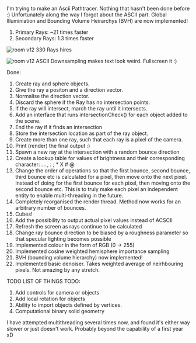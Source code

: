 I'm trying to make an Ascii Pathtracer. Nothing that hasn't been done before :)
Unfortunately along the way I forgot about the ASCII part.
Global Illuminiation and Bounding Volume Heirarchys (BVH) are now implemented!

1. Primary Rays: ~21 times faster
2. Secondary Rays: 1.3 times faster

![room v12 330 Rays hires](https://github.com/Fullyverified/ASCII_PathTracer/assets/138776324/cd02ea24-a896-431b-acf6-585b488c2c8f)

![room v12 ASCII](https://github.com/Fullyverified/ASCII_PathTracer/assets/138776324/ff3a5337-c5ff-42c6-b8fa-b449b0a4eb01)
Downsampling makes text look weird. Fullscreen it :)

Done:
1. Create ray and sphere objects.
2. Give the ray a positon and a direction vector.
3. Normalise the direction vector.
4. Discard the sphere if the Ray has no intersection points.
5. If the ray will intersect, march the ray until it intersects.
6. Add an interface that runs intersectionCheck() for each object added to the scene.
7. End the ray if it finds an intersection
8. Store the intersection location as part of the ray object.
9. Create more than one ray, such that each ray is a pixel of the camera.
10. Print (render) the final output :)
11. Spawn a new ray at the intersection with a random bounce direction
12. Create a lookup table for values of brightness and their corresponding character: . . , : ; * X # @
13. Change the order of operations so that the first bounce, second bounce, third bounce etc is calculated for a pixel, then move onto the next pixel.
    Instead of doing for the first bounce for each pixel, then moving onto the second bounce etc.
    This is to truly make each pixel an independent entity to enable multi-threading in the future.
14. Completely reorganised the render thread. Method now works for an arbitrary number of bounces.
15. Cubes!
16. Add the possibility to output actual pixel values instead of ACSCII
17. Refresh the screen as rays continue to be calculated
18. Change ray bounce direction to be biased by a roughness parameter so that specular lighting becomes possible
19. Implemented colour in the form of RGB (0 -> 255)
20. Implemented cosine weighted hemisphere importance sampling
21. BVH (bounding volume hierarchy) now implemented!
22. Implemented basic denoiser. Takes weighted average of neirhbouring pixels. Not amazing by any stretch.

TODO LIST OF THINGS TODO:
1. Add controls for camera or objects
2. Add local rotation for objects
3. Ability to import objects defined by vertices.
4. Computational binary solid geometry

I have attempted multithreading several times now, and found it's either way slower or just doesn't work. Probably beyond the capability of a first year xD
